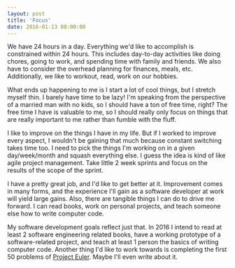 ```yaml
---
layout: post
title: 'Focus'
date: 2016-01-13 08:00:00
---
```


We have 24 hours in a day. Everything we'd like to accomplish is constrained within 24 hours. This includes day-to-day activities like doing chores, going to work, and spending time with family and friends. We also have to consider the overhead planning for finances, meals, etc. Additionally, we like to workout, read, work on our hobbies. 

What ends up happening to me is I start a lot of cool things, but I stretch myself thin. I barely have time to be lazy! I'm speaking from the perspective of a married man with no kids, so I should have a ton of free time, right? The free time I have is valuable to me, so I should really only focus on things that are really important to me rather than fumble with the fluff.

I like to improve on the things I have in my life. But if I worked to improve every aspect, I wouldn't be gaining that much because constant switching takes time too. I need to pick the things I'm working on in a given day/week/month and squash everything else. I guess the idea is kind of like agile project management. Take little 2 week sprints and focus on the results of the scope of the sprint.

I have a pretty great job, and I'd like to get better at it. Improvement comes in many forms, and the experience I'll gain as a software developer at work will yield large gains. Also, there are tangible things I can do to drive me forward. I can read books, work on personal projects, and teach someone else how to write computer code.

My software development goals reflect just that. In 2016 I intend to read at least 2 software engineering related books, have a working prototype of a software-related project, and teach at least 1 person the basics of writing computer code. Another thing I'd like to work towards is completing the first 50 problems of [Project Euler](https://projecteuler.net/). Maybe I'll even write about it.

